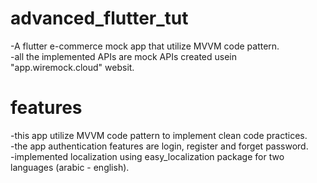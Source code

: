 # advanced_flutter_tut

-A flutter e-commerce mock app that utilize MVVM code pattern.  
-all the implemented APIs are mock APIs created usein "app.wiremock.cloud" websit.  

# features

-this app utilize MVVM code pattern to implement clean code practices.  
-the app authentication features are login, register and forget password.  
-implemented localization using easy_localization package for two languages (arabic - english).

